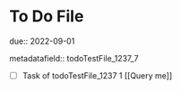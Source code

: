 # To Do File

due:: 2022-09-01

metadatafield:: todoTestFile_1237_7

- [ ] Task of todoTestFile_1237 1 [[Query me]]
